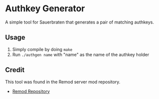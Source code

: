 # Authkey Generator
A simple tool for Sauerbraten that generates a pair of matching authkeys.

## Usage
1. Simply compile by doing `make`
2. Run `./authgen name` with "name" as the name of the authkey holder

## Credit
This tool was found in the Remod server mod repository.

* [Remod Repository](https://github.com/vasyahuyasa/remod-sauerbraten)
